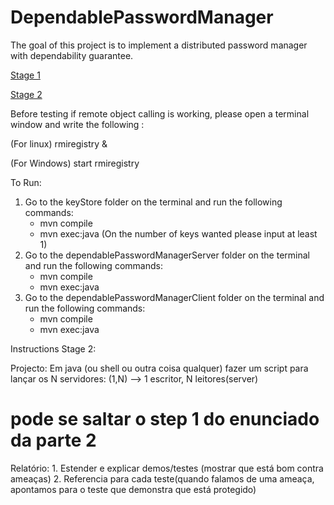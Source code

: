 # DependablePasswordManager
The goal of this project is to  implement a  distributed password manager with dependability guarantee.

[Stage 1](https://fenix.tecnico.ulisboa.pt/downloadFile/1970943312288157/SEC-1617%20-%20project%20-%20stage%201.pdf)

[Stage 2](https://fenix.tecnico.ulisboa.pt/downloadFile/845043405450969/SEC-1617%20project%20-%20stage%202.pdf)

Before testing if remote object calling is working, please open a terminal window and write the following :

(For linux)
rmiregistry &

(For Windows)
start rmiregistry 

To Run:

1) Go to the keyStore folder on the terminal and run the following commands:
      - mvn compile
      - mvn exec:java
      (On the number of keys wanted please input at least 1)
2) Go to the dependablePasswordManagerServer folder on the terminal and run the following commands:
      - mvn compile
      - mvn exec:java
3) Go to the dependablePasswordManagerClient folder on the terminal and run the following commands:
      - mvn compile
      - mvn exec:java
      
Instructions Stage 2:

Projecto:
Em java (ou shell ou outra coisa qualquer) fazer um script para lançar os N servidores:
(1,N)  --> 1 escritor, N leitores(server)

# pode se saltar o step 1 do enunciado da parte 2

Relatório:
      1. Estender e explicar demos/testes (mostrar que está bom contra ameaças)
      2. Referencia para cada teste(quando falamos de uma ameaça, apontamos para o teste que demonstra que está protegido)

